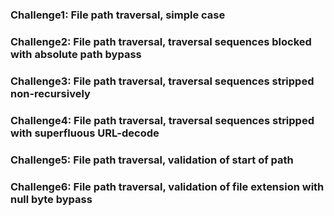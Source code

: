 ### Challenge1: File path traversal, simple case
### Challenge2: File path traversal, traversal sequences blocked with absolute path bypass
### Challenge3: File path traversal, traversal sequences stripped non-recursively
### Challenge4: File path traversal, traversal sequences stripped with superfluous URL-decode
### Challenge5: File path traversal, validation of start of path
### Challenge6: File path traversal, validation of file extension with null byte bypass
